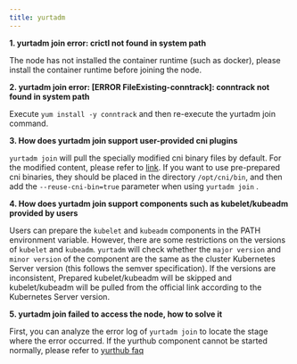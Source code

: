 ```yaml
---
title: yurtadm
---
```


**1. yurtadm join error: crictl not found in system path**

The node has not installed the container runtime (such as docker), please install the container runtime before joining the node.

**2. yurtadm join error: [ERROR FileExisting-conntrack]: conntrack not found in system path**

Execute `yum install -y conntrack` and then re-execute the yurtadm join command.

**3. How does yurtadm join support user-provided cni plugins**

`yurtadm join` will pull the specially modified cni binary files by default. For the modified content, please refer to [link](../user-manuals/network/container-network/flannel.md). If you want to use pre-prepared cni binaries, they should be placed in the directory `/opt/cni/bin`, and then add the `--reuse-cni-bin=true` parameter when using `yurtadm join` .

**4. How does yurtadm join support components such as kubelet/kubeadm provided by users**

Users can prepare the `kubelet` and `kubeadm` components in the PATH environment variable. However, there are some restrictions on the versions of `kubelet` and `kubeadm`. `yurtadm` will check whether the `major version` and `minor version` of the component are the same as the cluster Kubernetes Server version (this follows the semver specification). If the versions are inconsistent, Prepared kubelet/kubeadm will be skipped and kubelet/kubeadm will be pulled from the official link according to the Kubernetes Server version.

**5. yurtadm join failed to access the node, how to solve it**

First, you can analyze the error log of `yurtadm join` to locate the stage where the error occurred. If the yurthub component cannot be started normally, please refer to [yurthub faq](./yurthub.md)